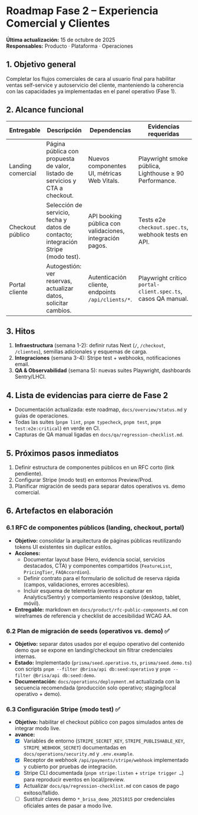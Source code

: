 # Roadmap Fase 2 – Experiencia Comercial y Clientes

**Última actualización:** 15 de octubre de 2025  
**Responsables:** Producto · Plataforma · Operaciones

## 1. Objetivo general

Completar los flujos comerciales de cara al usuario final para habilitar ventas self-service y autoservicio del cliente, manteniendo la coherencia con las capacidades ya implementadas en el panel operativo (Fase 1).

## 2. Alcance funcional

| Entregable        | Descripción                                                                       | Dependencias                                             | Evidencias requeridas                                        |
| ----------------- | --------------------------------------------------------------------------------- | -------------------------------------------------------- | ------------------------------------------------------------ |
| Landing comercial | Página pública con propuesta de valor, listado de servicios y CTA a checkout.     | Nuevos componentes UI, métricas Web Vitals.              | Playwright smoke pública, Lighthouse ≥ 90 Performance.       |
| Checkout público  | Selección de servicio, fecha y datos de contacto; integración Stripe (modo test). | API booking pública con validaciones, integración pagos. | Tests e2e `checkout.spec.ts`, webhook tests en API.          |
| Portal cliente    | Autogestión: ver reservas, actualizar datos, solicitar cambios.                   | Autenticación cliente, endpoints `/api/clients/*`.       | Playwright crítico `portal-client.spec.ts`, casos QA manual. |

## 3. Hitos

1. **Infraestructura** (semana 1-2): definir rutas Next (`/`, `/checkout`, `/clientes`), semillas adicionales y esquemas de carga.
2. **Integraciones** (semana 3-4): Stripe test + webhooks, notificaciones email.
3. **QA & Observabilidad** (semana 5): nuevas suites Playwright, dashboards Sentry/LHCI.

## 4. Lista de evidencias para cierre de Fase 2

- Documentación actualizada: este roadmap, `docs/overview/status.md` y guías de operaciones.
- Todas las suites (`pnpm lint`, `pnpm typecheck`, `pnpm test`, `pnpm test:e2e:critical`) en verde en CI.
- Capturas de QA manual ligadas en `docs/qa/regression-checklist.md`.

## 5. Próximos pasos inmediatos

1. Definir estructura de componentes públicos en un RFC corto (link pendiente).
2. Configurar Stripe (modo test) en entornos Preview/Prod.
3. Planificar migración de seeds para separar datos operativos vs. demo comercial.

## 6. Artefactos en elaboración

### 6.1 RFC de componentes públicos (landing, checkout, portal)

- **Objetivo:** consolidar la arquitectura de páginas públicas reutilizando tokens UI existentes sin duplicar estilos.
- **Acciones:**
  - Documentar layout base (Hero, evidencia social, servicios destacados, CTA) y componentes compartidos (`FeatureList`, `PricingTier`, `FAQAccordion`).
  - Definir contrato para el formulario de solicitud de reserva rápida (campos, validaciones, errores accesibles).
  - Incluir esquema de telemetría (eventos a capturar en Analytics/Sentry) y comportamiento responsive (desktop, tablet, móvil).
- **Entregable:** markdown en `docs/product/rfc-public-components.md` con wireframes de referencia y checklist de accesibilidad WCAG AA.

### 6.2 Plan de migración de seeds (operativos vs. demo) ✅

- **Objetivo:** separar datos usados por el equipo operativo del contenido demo que se expone en landing/checkout sin filtrar credenciales internas.
- **Estado:** Implementado (`prisma/seed.operativo.ts`, `prisma/seed.demo.ts`) con scripts `pnpm --filter @brisa/api db:seed:operativo` y `pnpm --filter @brisa/api db:seed:demo`.
- **Documentación:** `docs/operations/deployment.md` actualizada con la secuencia recomendada (producción solo operativo; staging/local operativo + demo).

### 6.3 Configuración Stripe (modo test) ✅

- **Objetivo:** habilitar el checkout público con pagos simulados antes de integrar modo live.
- **avance:**
  - [x] Variables de entorno (`STRIPE_SECRET_KEY`, `STRIPE_PUBLISHABLE_KEY`, `STRIPE_WEBHOOK_SECRET`) documentadas en `docs/operations/security.md` y `.env.example`.
  - [x] Receptor de webhook `/api/payments/stripe/webhook` implementado y cubierto por pruebas de integración.
  - [x] Stripe CLI documentada (`pnpm stripe:listen` + `stripe trigger …`) para reproducir eventos en local/preview.
  - [x] Actualizar `docs/qa/regression-checklist.md` con casos de pago exitoso/fallido.
  - [ ] Sustituir claves demo `*_brisa_demo_20251015` por credenciales oficiales antes de pasar a modo live.
